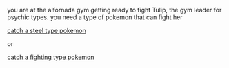 you are at the alfornada gym getting ready to fight Tulip, the gym leader for psychic types.
you need a type of pokemon that can fight her

[catch a steel type pokemon](alfornada-defeated.md)

or

[catch a fighting type pokemon](defeated.md)